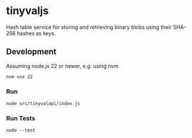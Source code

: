 # tinyvaljs

Hash table service for storing and retrieving binary blobs using their SHA-256 hashes as keys.



## Development

Assuming node.js 22 or newer, e.g. using nvm

```
nvm use 22
```

### Run

```
node src/tinyvalapi/index.js
```

### Run Tests

```
node --test
```
